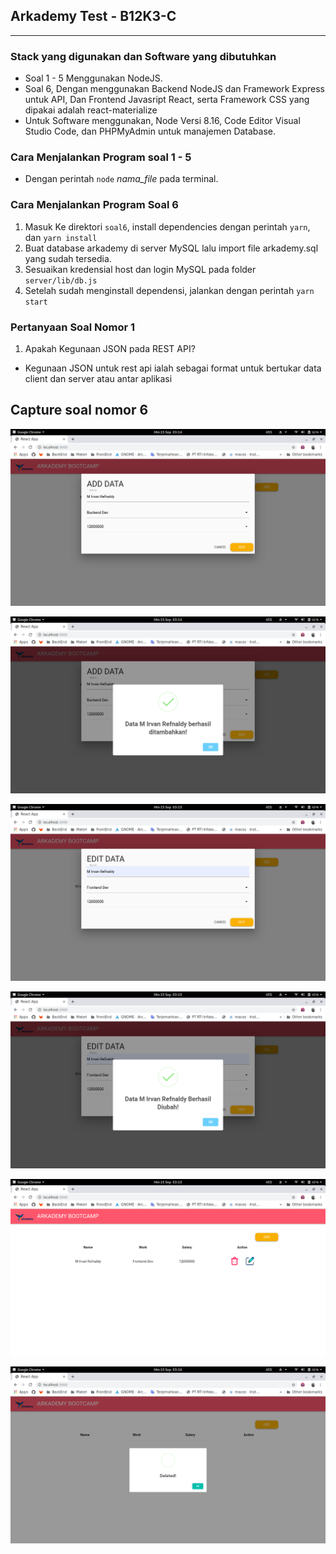 ## Arkademy Test - B12K3-C
---

### Stack yang digunakan dan Software yang dibutuhkan

- Soal 1 - 5 Menggunakan NodeJS.
- Soal 6, Dengan menggunakan Backend NodeJS dan Framework Express untuk API, Dan Frontend Javasript React, serta Framework CSS yang dipakai adalah react-materialize
- Untuk Software menggunakan, Node Versi 8.16, Code Editor Visual Studio Code, dan PHPMyAdmin untuk manajemen Database.

### Cara Menjalankan Program soal 1 - 5
- Dengan perintah `node` _nama_file_ pada terminal.

### Cara Menjalankan Program Soal 6
1. Masuk Ke direktori `soal6`, install dependencies dengan perintah `yarn`, dan `yarn install`
2. Buat database arkademy di server MySQL lalu import file arkademy.sql yang sudah tersedia.
3. Sesuaikan kredensial host dan login MySQL pada folder `server/lib/db.js`
4. Setelah sudah menginstall dependensi, jalankan dengan perintah `yarn start`

### Pertanyaan Soal Nomor 1 
1.  Apakah Kegunaan JSON pada REST API?
  - Kegunaan JSON untuk rest api ialah sebagai format untuk bertukar data client dan server atau antar aplikasi

## Capture soal nomor 6


[![SS 1](https://raw.githubusercontent.com/zzCOMzz/Arkademy-Test-B12K3/master/soal6/Capture/1.png)](https://raw.githubusercontent.com/zzCOMzz/Arkademy-Test-B12K3/master/soal6/Capture/1.png)

[![SS 2](https://raw.githubusercontent.com/zzCOMzz/Arkademy-Test-B12K3/master/soal6/Capture/2.png)](https://raw.githubusercontent.com/zzCOMzz/Arkademy-Test-B12K3/master/soal6/Capture/2.png)

[![SS 3](https://raw.githubusercontent.com/zzCOMzz/Arkademy-Test-B12K3/master/soal6/Capture/3.png)](https://raw.githubusercontent.com/zzCOMzz/Arkademy-Test-B12K3/master/soal6/Capture/3.png)

[![SS 4](https://raw.githubusercontent.com/zzCOMzz/Arkademy-Test-B12K3/master/soal6/Capture/4.png)](https://raw.githubusercontent.com/zzCOMzz/Arkademy-Test-B12K3/master/soal6/Capture/4.png)

[![SS 5](https://raw.githubusercontent.com/zzCOMzz/Arkademy-Test-B12K3/master/soal6/Capture/5.png)](https://raw.githubusercontent.com/zzCOMzz/Arkademy-Test-B12K3/master/soal6/Capture/5.png)

[![SS 6](https://raw.githubusercontent.com/zzCOMzz/Arkademy-Test-B12K3/master/soal6/Capture/6.png)](https://raw.githubusercontent.com/zzCOMzz/Arkademy-Test-B12K3/master/soal6/Capture/6.png)

